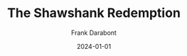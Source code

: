 ---
title: The Shawshank Redemption
type: movie
subtitle: Frank Darabont
date: 2024-01-01
image: ./images/shawshank.jpg
link: https://www.themoviedb.org/movie/278-the-shawshank-redemption
year: 1994
---